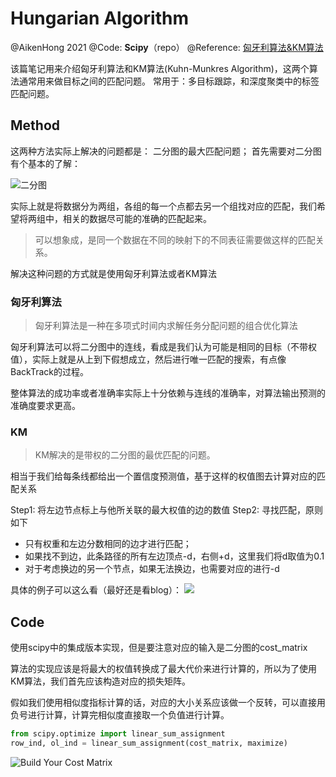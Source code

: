 # Hungarian Algorithm

@AikenHong 2021 
@Code: **Scipy**（repo）
@Reference:  [匈牙利算法&KM算法](https://zhuanlan.zhihu.com/p/62981901)

该篇笔记用来介绍匈牙利算法和KM算法(Kuhn-Munkres Algorithm)，这两个算法通常用来做目标之间的匹配问题。
常用于：多目标跟踪，和深度聚类中的标签匹配问题。

## Method

这两种方法实际上解决的问题都是： 二分图的最大匹配问题；
首先需要对二分图有个基本的了解：

![二分图](https://gitee.com/Aiken97/markdown-image/raw/master/labimg/20211202164156.png)

实际上就是将数据分为两组，各组的每一个点都去另一个组找对应的匹配，我们希望将两组中，相关的数据尽可能的准确的匹配起来。
> 可以想象成，是同一个数据在不同的映射下的不同表征需要做这样的匹配关系。

解决这种问题的方式就是使用匈牙利算法或者KM算法

### 匈牙利算法

> 匈牙利算法是一种在多项式时间内求解任务分配问题的组合优化算法

匈牙利算法可以将二分图中的连线，看成是我们认为可能是相同的目标（不带权值），实际上就是从上到下假想成立，然后进行唯一匹配的搜索，有点像BackTrack的过程。

整体算法的成功率或者准确率实际上十分依赖与连线的准确率，对算法输出预测的准确度要求更高。

### KM

> KM解决的是带权的二分图的最优匹配的问题。

相当于我们给每条线都给出一个置信度预测值，基于这样的权值图去计算对应的匹配关系

Step1: 将左边节点标上与他所关联的最大权值的边的数值
Step2: 寻找匹配，原则如下
- 只有权重和左边分数相同的边才进行匹配；
- 如果找不到边，此条路径的所有左边顶点-d，右侧+d，这里我们将d取值为0.1
- 对于考虑换边的另一个节点，如果无法换边，也需要对应的进行-d

具体的例子可以这么看（最好还是看blog）：
![](https://gitee.com/Aiken97/markdown-image/raw/master/labimg/cf20ef3a1fa97ecf3dc0e4c620f61b8.jpg)


## Code

使用scipy中的集成版本实现，但是要注意对应的输入是二分图的cost_matrix

算法的实现应该是将最大的权值转换成了最大代价来进行计算的，所以为了使用KM算法，我们首先应该构造对应的损失矩阵。

假如我们使用相似度指标计算的话，对应的大小关系应该做一个反转，可以直接用负号进行计算，计算完相似度直接取一个负值进行计算。

```python
from scipy.optimize import linear_sum_assignment
row_ind, ol_ind = linear_sum_assignment(cost_matrix, maximize)
```

![Build Your Cost Matrix](https://gitee.com/Aiken97/markdown-image/raw/master/labimg/dbf13e29e9692b46da06f1dfde735e2.jpg)
